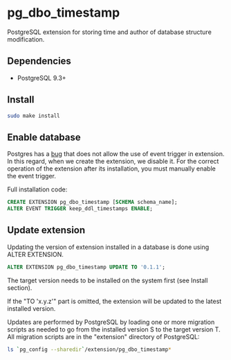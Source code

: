 pg_dbo_timestamp
==================

PostgreSQL extension for storing time and author of database structure modification.

Dependencies
------------

 * PostgreSQL 9.3+

Install
-------

```sh
sudo make install
```


Enable database
---------------

Postgres has a [bug](https://www.postgresql.org/message-id/20170913075559.25630.41587@wrigleys.postgresql.org) that does not allow the use of event trigger in extension. In this regard, when we create the extension, we disable it. For the correct operation of the extension after its installation, you must manually enable the event trigger. 

Full installation code:

```sql
CREATE EXTENSION pg_dbo_timestamp [SCHEMA schema_name];
ALTER EVENT TRIGGER keep_ddl_timestamps ENABLE;
```

Update extension
----------------

Updating the version of extension installed in a database
is done using ALTER EXTENSION.

```sql
ALTER EXTENSION pg_dbo_timestamp UPDATE TO '0.1.1';
```

The target version needs to be installed on the system first
(see Install section).

If the "TO 'x.y.z'" part is omitted, the extension will be updated to the
latest installed version.

Updates are performed by PostgreSQL by loading one or more migration scripts
as needed to go from the installed version S to the target version T.
All migration scripts are in the "extension" directory of PostgreSQL:

```sh
ls `pg_config --sharedir`/extension/pg_dbo_timestamp*
```
